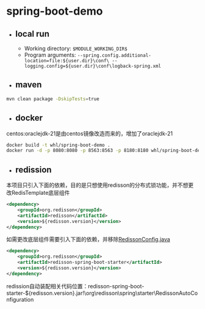 # spring-boot-demo

- ## local run
    * Working directory: ` $MODULE_WORKING_DIR$ `
    * Program arguments: ` --spring.config.additional-location=file:${user.dir}\conf\ --logging.config=${user.dir}\conf\logback-spring.xml `

- ## maven
```bash
mvn clean package -DskipTests=true
```

- ## docker
centos:oraclejdk-21是由centos镜像改造而来的，增加了oraclejdk-21
```bash
docker build -t whl/spring-boot-demo .
docker run -d -p 8080:8080 -p 8563:8563 -p 8180:8180 whl/spring-boot-demo
```

- ## redission
本项目只引入下面的依赖，目的是只想使用redisson的分布式锁功能，并不想更改RedisTemplate底层组件
```xml
<dependency>
    <groupId>org.redisson</groupId>
    <artifactId>redisson</artifactId>
    <version>${redisson.version}</version>
</dependency>
```
如需更改底层组件需要引入下面的依赖，并移除[RedissonConfig.java](./src/main/java/com/whl/spring/demo/config/RedissonConfig.java)
```xml
<dependency>
    <groupId>org.redisson</groupId>
    <artifactId>redisson-spring-boot-starter</artifactId>
    <version>${redisson.version}</version>
</dependency>
```
redission自动装配相关代码位置：redisson-spring-boot-starter-${redisson.version}.jar!\org\redisson\spring\starter\RedissonAutoConfiguration